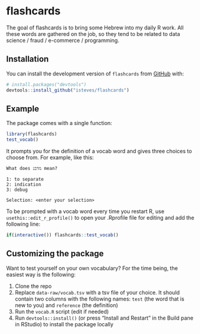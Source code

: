 
<!-- README.md is generated from README.Rmd. Please edit that file -->

# flashcards

<!-- badges: start -->

<!-- badges: end -->

The goal of flashcards is to bring some Hebrew into my daily R work. All
these words are gathered on the job, so they tend to be related to data
science / fraud / e-commerce / programming.

## Installation

You can install the development version of `flashcards` from
[GitHub](https://github.com/) with:

``` r
# install.packages("devtools")
devtools::install_github("isteves/flashcards")
```

## Example

The package comes with a single function:

``` r
library(flashcards)
test_vocab()
```

It prompts you for the definition of a vocab word and gives three
choices to choose from. For example, like this:

    What does מדבג mean? 
    
    1: to separate
    2: indication
    3: debug
    
    Selection: <enter your selection>

To be prompted with a vocab word every time you restart R, use
`usethis::edit_r_profile()` to open your .Rprofile file for editing and
add the following line:

``` r
if(interactive()) flashcards::test_vocab()
```

## Customizing the package

Want to test yourself on your own vocabulary? For the time being, the
easiest way is the following:

1.  Clone the repo
2.  Replace `data-raw/vocab.tsv` with a tsv file of your choice. It
    should contain two columns with the following names: `test` (the
    word that is new to you) and `reference` (the definition)
3.  Run the `vocab.R` script (edit if needed)
4.  Run `devtools::install()` (or press “Install and Restart” in the
    Build pane in RStudio) to install the package locally
